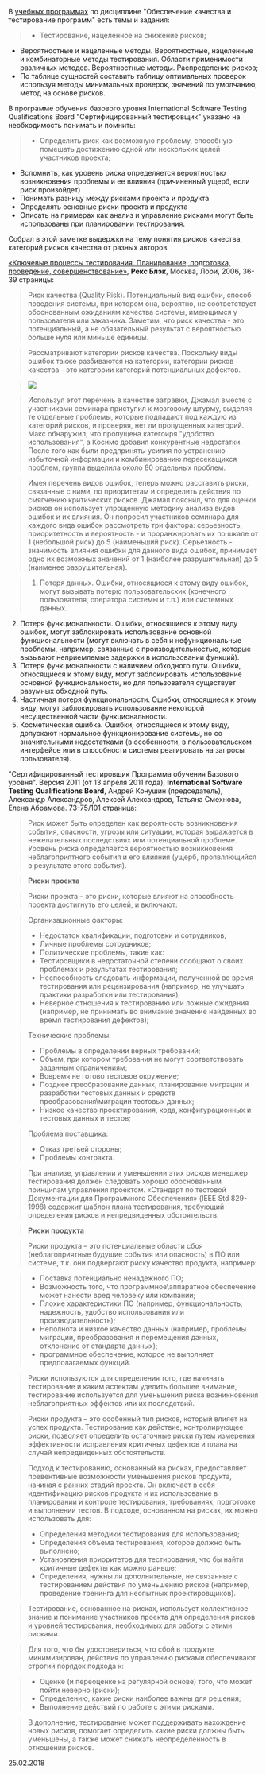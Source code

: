 В [учебных программах](/2016-08-14-educational-programs-exam-questions-and-literature.md) по дисциплине "Обеспечение качества и тестирование программ" есть темы и задания:
> - Тестирование, нацеленное на снижение рисков;
- Вероятностные и нацеленные методы. Вероятностные, нацеленные и комбинаторные методы тестирования. Области применимости различных методов. Вероятностные методы. Распределение рисков;
- По таблице сущностей составить таблицу оптимальных проверок используя методы минимальных проверок, значений по умолчанию, метод на основе рисков.

В программе обучения базового уровня International Software Testing Qualifications Board "Сертифицированный тестировщик" указано на необходимость понимать и помнить:
> - Определить риск как возможную проблему, способную помешать достижению одной или нескольких целей участников проекта;
- Вспомнить, как уровень риска определяется вероятностью возникновения проблемы и ее влияния (причиненный ущерб, если риск произойдет)
- Понимать разницу между рисками проекта и продукта
- Определять основные риски проекта и продукта
- Описать на примерах как анализ и управление рисками могут быть использованы при планировании тестирования.

Собрал в этой заметке выдержки на тему понятия рисков качества, категорий рисков качества от разных авторов.

[«Ключевые процессы тестирования. Планирование, подготовка, проведение, совершенствование»](https://www.piter.com/product/kak-testiruyut-v-google), **Рекс Блэк**, Москва, Лори, 2006, 36-39 страницы:

> Риск качества (Quality Risk). Потенциальный вид ошибки, способ поведения системы, при котором она, вероятно, не соответствует обоснованным ожиданиям качества системы, имеющимся у пользователя или заказчика. Заметим, что риск качества - это потенциальный, а не обязательный результат с вероятностью больше нуля или миньше единицы.

> Рассматривают категории рисков качества. Поскольку виды ошибок также разбиваются на категории, категории рисков качества - это категории категорий потенциальных дефектов.

> ![](https://lh3.googleusercontent.com/unN7c3tZai3uGmeJ_cbfS9W0AN_WlNnebj7DRKdSc0vaeIZj8G3DBW8sFzuHtTW2RsSTW0uxD65FVNbVyM5Rn8M9I43xbDeWJOv5QYBnyBdtoaTvwUBrpDhIGTA14Ea8IpOAEemHoAEpiZTCMVBjSdWFFKHzlgRUEXzupoyf13GTTg4jKkvHpmWJdqtt6pnoFAJCx1artChTpmcn3BhyhRSJcuUdTXKZ_w9Ycr0yOZVzvwMfPIDSgZxjrRRVf-4jvwFPdxmtjum658eOCqzAQP-tPlyOaLUHQxfmw3mMiejM5Fd-kCjJkclbNCsaPBfl9XFeqwWUpCMAht5Abey06Bt7P7FK7oEnixsl4fPQeTyLKir0zFn34b0Hnv6c7fPRGPhZAO4zoyKYjuBFZ7UlI8z3lYYyxi7aF5t5BFuavIIQu50Fh0jDMO2KG2BPiXHGC1JsJLNa83cdq9a7xyCjsNl20QrExMiPzAYR9babCjoTPfabax3IUk-PG2Q5e5bE5EsR0g5k9iDLVpkT5ATBgzkzqaEwYin1D9qnVCdkSUwD5b0K7E6YmjwybqjnTqtDD_28QSISwQKeIm-5pznaQNvOSPc5v6WgkJZKSi3gNarModv_DmBFOcyI-3x5fiYkAx0OKjT-wZ_liILv-rYDzZgi-eEwGTLn=w849-h816-no)

> Используя этот перечень в качестве затравки, Джамал вместе с участниками семинара приступил к мозговому штурму, выделяя те отдельные проблемы, которые подпадают под каждую из категорий рисков, и проверяя, нет ли пропущенных категорий. Макс обнаружил, что пропущена категоиря "удобство использования", а Косимо добавил конкурентные недостатки. После того как были предприняты усилия по устранению избыточной информации и комбинированию пересекащихся проблем, группа выделила около 80 отдельных проблем.

> Имея перечень видов ошибок, теперь можно расставить риски, связанные с ними, по приоритетам и определить действия по смягчению критических рисков. Джамал пояснил, что для оценки рисков он использует упрощенную методику анализа видов ошибок и их влияния. Он попросил участников семинара для каждого вида ошибок рассмотреть три фактора: серьезность, приоритетность и вероятность - и проранжировать их по шкале от 1 (небольшой риск) до 5 (наименьший риск). Серьезность - значимость влияния ошибки для данного вида ошибок, принимает одно их возможных значений от 1 (наиболее разрушительная) до 5 (наименее разрушительная).

> 1. Потеря данных. Ошибки, относящиеся к этому виду ошибок, могут вызывать потерю пользовательских (конечного пользователя, оператора системы и т.п.) или системных данных.
2. Потеря функциональности. Ошибки, относящиеся к этому виду ошибок, могут заблокировать использование основной функциональности (могут включать в себя и нефункциональные проблемы, например, связанные с производительностью, которые вызывают неприемлемые задержки в использовании функций).
3. Потеря функциональности с наличием обходного пути. Ошибки, относящиеся к этому виду, могут заблокировать использование основной функциональности, но для пользователя существует разумных обходной путь.
4. Частичная потеря функциональности. Ошибки, относящиеся к этому виду, могут заблокировать использование некоторой несущественной части функциональности.
5. Косметическая ошибка. Ошибки, относящиеся к этому виду, допускают нормальное функционирование системы, но со значительными недостатками (в особенности, в пользовательском интерфейсе или в способности системы реагировать на запросы пользователя).

"Сертифицированный тестировщик Программа обучения Базового уровня". Версия 2011 (от 13 апреля 2011 года), **International Software Testing Qualifications Board**, Андрей Конушин (председатель), Александр Александров, Алексей Александров, Татьяна Смехнова, Елена Абрамова. 73-75/101 страница:

> Риск может быть определен как вероятность возникновения события, опасности, угрозы или ситуации, которая выражается в нежелательных последствиях или потенциальной проблеме. Уровень риска определяется вероятностью возникновения неблагоприятного события и его влияния (ущерб, проявляющийся в результате этого события).

> **Риски проекта**

> Риски проекта – это риски, которые влияют на способность проекта достигнуть его целей, и включают:

> Организационные факторы:
> - Недостаток квалификации, подготовки и сотрудников;
> - Личные проблемы сотрудников;
> - Политические проблемы, такие как:
>  - Тестировщики в недостаточной степени сообщают о своих проблемах и результатах тестирования;
>  - Неспособность следовать информации, полученной во время тестирования или рецензирования (например, не улучшать практики разработки или тестирования);
> - Неверное отношения к тестированию или ложные ожидания (например, не принимать во внимание значение найденных во время тестирования дефектов);

> Технические проблемы:
> - Проблемы в определении верных требований;
> - Объем, при котором требования не могут соответствовать заданным ограничениям;
> - Вовремя не готово тестовое окружение;
> - Позднее преобразование данных, планирование миграции и разработки тестовых данных и средств преобразования\миграции тестовых данных;
> - Низкое качество проектирования, кода, конфигурационных и тестовых данных и тестов;

> Проблема поставщика:
> - Отказ третьей стороны;
> - Проблемы контракта.

> При анализе, управлении и уменьшении этих рисков менеджер тестирования должен следовать хорошо обоснованным принципам управления проектом. «Стандарт по тестовой Документации для Программного Обеспечения» (IEEE Std 829-1998) содержит шаблон плана тестирования, требующий определения рисков и непредвиденных обстоятельств.

> **Риски продукта**

> Риски продукта – это потенциальные области сбоя (неблагоприятные будущие события или опасность) в ПО или системе, т.к. они подвергают риску качество продукта, например:

> - Поставка потенциально ненадежного ПО;
> - Возможность того, что программное\аппаратное обеспечение может нанести вред человеку или компании;
> - Плохие характеристики ПО (например, функциональность, надежность, удобство использования или производительность);
> - Неполнота и низкое качество данных (например, проблемы миграции, преобразования и перемещения данных, отклонение от стандарта данных);
> - программное обеспечение, которое не выполняет предполагаемых функций.

> Риски используются для определения того, где начинать тестирование и каким аспектам уделить большее внимание, тестирование используется для уменьшения риска возникновения неблагоприятных эффектов или их последствий.

> Риски продукта – это особенный тип рисков, который влияет на успех продукта. Тестирование как действие, контролирующее риски, позволяет определить остаточные риски путем измерения эффективности исправления критичных дефектов и плана на случай непредвиденных обстоятельств.

> Подход к тестированию, основанный на рисках, предоставляет превентивные возможности уменьшения рисков продукта, начиная с ранних стадий проекта. Он включает в себя идентификацию рисков продукта и их использование в планировании и контроле тестирования, требованиях, подготовке и выполнении тестов. В подходе, основанном на рисках, их можно использовать для:
> - Определения методики тестирования для использования;
> - Определения объема тестирования, которое должно быть выполнено;
> - Установления приоритетов для тестирования, что бы найти критичные дефекты как можно раньше;
> - Определения, нужны ли дополнительные, не связанные с тестированием действия по уменьшению рисков (например, проведение тренинга для неопытных проектировщиков).

> Тестирование, основанное на рисках, использует коллективное знание и понимание участников проекта для определения рисков и уровней тестирования, необходимых для работы с этими рисками.

> Для того, что бы удостовериться, что сбой в продукте минимизирован, действия по управлению рисками обеспечивают строгий порядок подхода к:

> - Оценке (и переоценке на регулярной основе) того, что может пойти неверно (риски);
> - Определению, какие риски наиболее важны для решения;
> - Выполнение действий по работе с этими рисками.

> В дополнение, тестирование может поддерживать нахождение новых рисков, помогает определить какие риски должны быть уменьшены, а также может снижать неопределенность в отношении рисков.

25.02.2018